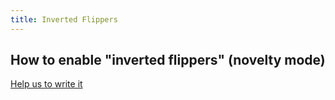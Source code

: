 ```yaml
---
title: Inverted Flippers
---
```


## How to enable "inverted flippers" (novelty mode)

[Help us to write it](../../about/help.md)

